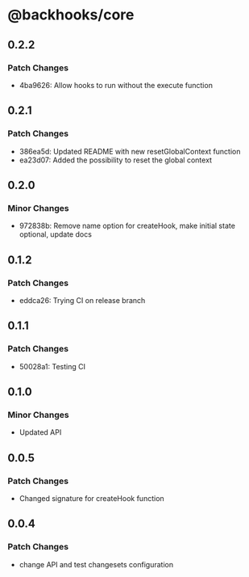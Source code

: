 # @backhooks/core

## 0.2.2

### Patch Changes

- 4ba9626: Allow hooks to run without the execute function

## 0.2.1

### Patch Changes

- 386ea5d: Updated README with new resetGlobalContext function
- ea23d07: Added the possibility to reset the global context

## 0.2.0

### Minor Changes

- 972838b: Remove name option for createHook, make initial state optional, update docs

## 0.1.2

### Patch Changes

- eddca26: Trying CI on release branch

## 0.1.1

### Patch Changes

- 50028a1: Testing CI

## 0.1.0

### Minor Changes

- Updated API

## 0.0.5

### Patch Changes

- Changed signature for createHook function

## 0.0.4

### Patch Changes

- change API and test changesets configuration
